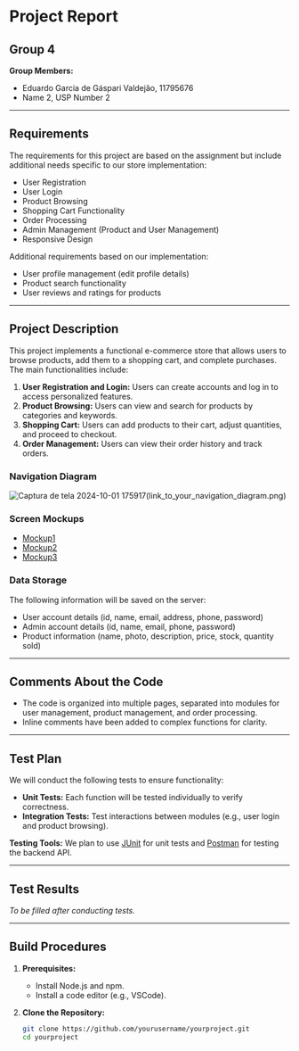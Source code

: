 # Project Report

## Group 4
**Group Members:**
- Eduardo Garcia de Gáspari Valdejão, 11795676
- Name 2, USP Number 2

---

## Requirements
The requirements for this project are based on the assignment but include additional needs specific to our store implementation:

- User Registration
- User Login
- Product Browsing
- Shopping Cart Functionality
- Order Processing
- Admin Management (Product and User Management)
- Responsive Design

Additional requirements based on our implementation:
- User profile management (edit profile details)
- Product search functionality
- User reviews and ratings for products

---

## Project Description
This project implements a functional e-commerce store that allows users to browse products, add them to a shopping cart, and complete purchases. The main functionalities include:

1. **User Registration and Login:** Users can create accounts and log in to access personalized features.
2. **Product Browsing:** Users can view and search for products by categories and keywords.
3. **Shopping Cart:** Users can add products to their cart, adjust quantities, and proceed to checkout.
4. **Order Management:** Users can view their order history and track orders.

### Navigation Diagram
![Captura de tela 2024-10-01 175917](https://github.com/user-attachments/assets/ea7775d3-4a33-4343-95bf-2c7e2ac8e1b1)(link_to_your_navigation_diagram.png)

### Screen Mockups
- [Mockup1](link_to_mockup1)
- [Mockup2](link_to_mockup2)
- [Mockup3](link_to_mockup3)

### Data Storage
The following information will be saved on the server:
- User account details (id, name, email, address, phone, password)
- Admin account details (id, name, email, phone, password)
- Product information (name, photo, description, price, stock, quantity sold)

---

## Comments About the Code
- The code is organized into multiple pages, separated into modules for user management, product management, and order processing.
- Inline comments have been added to complex functions for clarity.

---

## Test Plan
We will conduct the following tests to ensure functionality:
- **Unit Tests:** Each function will be tested individually to verify correctness.
- **Integration Tests:** Test interactions between modules (e.g., user login and product browsing).

**Testing Tools:** We plan to use [JUnit](https://junit.org/) for unit tests and [Postman](https://www.postman.com/) for testing the backend API.

---

## Test Results
*To be filled after conducting tests.*  

---

## Build Procedures
1. **Prerequisites:**
   - Install Node.js and npm.
   - Install a code editor (e.g., VSCode).
   
2. **Clone the Repository:**
   ```bash
   git clone https://github.com/yourusername/yourproject.git
   cd yourproject
